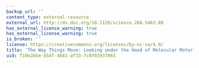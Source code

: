 ```yaml
---
backup_url: ''
content_type: external-resource
external_url: http://dx.doi.org/10.1126/science.288.5463.88
has_external_licence_warning: true
has_external_license_warning: true
is_broken: ''
license: https://creativecommons.org/licenses/by-nc-sa/4.0/
title: 'The Way Things Move: Looking under the Hood of Molecular Motor Proteins'
uid: f10e2bbe-b54f-4681-af33-7c0701937063
---
```

